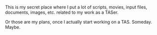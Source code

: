 This is my secret place where I put a lot of scripts, movies, input files, documents, images, etc. related to my work as a TASer.

Or those are my plans, once I actually start working on a TAS. Someday. Maybe.
